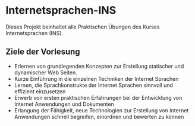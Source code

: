 # Internetsprachen-INS

Dieses Projekt beinhaltet alle Praktischen Übungen des Kurses Internetsprachen (INS).

## Ziele der Vorlesung
- Erlernen von grundlegenden Konzepten zur Erstellung statischer und dynamischer Web Seiten. 
- Kurze Einführung in die einzelnen Techniken der Internet Sprachen
- Lernen, die Sprachkonstrukte der Internet Sprachen sinnvoll und effizient einzusetzen
- Erwerb von ersten praktischen Erfahrungen bei der Entwicklung von Internet Anwendungen und Dokumenten
- Erlangung der Fähigkeit, neue Technologien zur Erstellung von Internet Anwendungen schnell begreifen, einordnen und bewerten zu können

